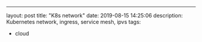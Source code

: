 ---
layout: post
title: "K8s network"
date: 2019-08-15 14:25:06
description: Kubernetes network, ingress, service mesh, ipvs
tags:
 - cloud

